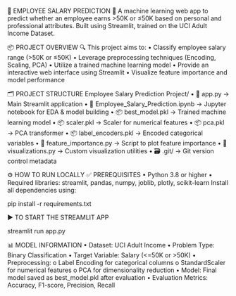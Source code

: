 🚀 EMPLOYEE SALARY PREDICTION
🎯 A machine learning web app to predict whether an employee earns >50K or ≤50K based on personal and professional attributes. Built using Streamlit, trained on the UCI Adult Income Dataset.

📦 PROJECT OVERVIEW
🔍 This project aims to:
•	Classify employee salary range (>50K or ≤50K)
•	Leverage preprocessing techniques (Encoding, Scaling, PCA)
•	Utilize a trained machine learning model
•	Provide an interactive web interface using Streamlit
•	Visualize feature importance and model performance

🗂️ PROJECT STRUCTURE
Employee Salary Prediction Project/
•	📄 app.py → Main Streamlit application
•	📄 Employee_Salary_Prediction.ipynb → Jupyter notebook for EDA & model building
•	📦 best_model.pkl → Trained machine learning model
•	📦 scaler.pkl → Scaler for numerical features
•	📦 pca.pkl → PCA transformer
•	📦 label_encoders.pkl → Encoded categorical variables
•	📄 feature_importance.py → Script to plot feature importance
•	📄 visualizations.py → Custom visualization utilities
•	🗃️ .git/ → Git version control metadata

⚙️ HOW TO RUN LOCALLY
✅ PREREQUISITES
•	Python 3.8 or higher
•	Required libraries: streamlit, pandas, numpy, joblib, plotly, scikit-learn
Install all dependencies using:

pip install -r requirements.txt

▶️ TO START THE STREAMLIT APP

streamlit run app.py

📊 MODEL INFORMATION
•	Dataset: UCI Adult Income
•	Problem Type: Binary Classification
•	Target Variable: Salary (<=50K or >50K)
•	Preprocessing:
o	Label Encoding for categorical columns
o	StandardScaler for numerical features
o	PCA for dimensionality reduction
•	Model: Final model saved as best_model.pkl after evaluation
•	Evaluation Metrics: Accuracy, F1-score, Precision, Recall

